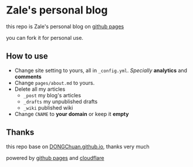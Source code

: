 # Zale's personal blog 
this repo is Zale's personal blog on [github pages](https://pages.github.com/)

you can fork it for personal use.

## How to use

- Change site setting to yours, all in `_config.yml`. *Specially* **analytics** and **comments**
- Change `pages/about.md` to yours.
- Delete all my articles
    - `_post` my blog's articles
    - `_drafts` my unpublished drafts 
    - `_wiki` published wiki 
- Change `CNAME` to **your domain** or keep it **empty**

## Thanks

this repo base on [DONGChuan.github.io](https://github.com/DONGChuan/dongchuan.github.io/), thanks very much

powered by [github pages](https://pages.github.com/) and [cloudflare](https://www.cloudflare.com/)
